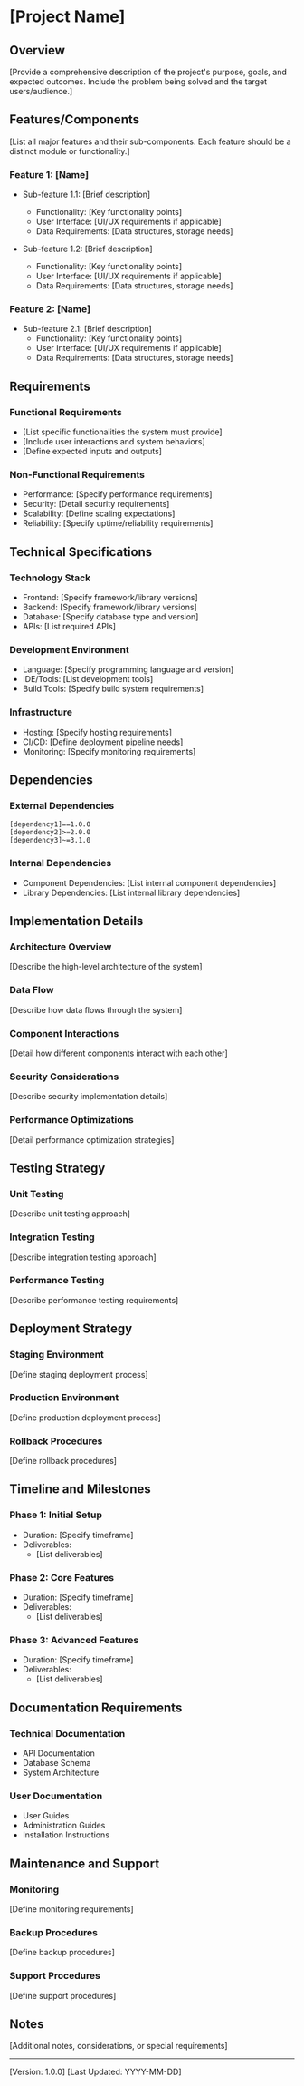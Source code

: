 # [Project Name]

## Overview
[Provide a comprehensive description of the project's purpose, goals, and expected outcomes. Include the problem being solved and the target users/audience.]

## Features/Components
[List all major features and their sub-components. Each feature should be a distinct module or functionality.]

### Feature 1: [Name]
- Sub-feature 1.1: [Brief description]
  - Functionality: [Key functionality points]
  - User Interface: [UI/UX requirements if applicable]
  - Data Requirements: [Data structures, storage needs]
  
- Sub-feature 1.2: [Brief description]
  - Functionality: [Key functionality points]
  - User Interface: [UI/UX requirements if applicable]
  - Data Requirements: [Data structures, storage needs]

### Feature 2: [Name]
- Sub-feature 2.1: [Brief description]
  - Functionality: [Key functionality points]
  - User Interface: [UI/UX requirements if applicable]
  - Data Requirements: [Data structures, storage needs]

## Requirements

### Functional Requirements
- [List specific functionalities the system must provide]
- [Include user interactions and system behaviors]
- [Define expected inputs and outputs]

### Non-Functional Requirements
- Performance: [Specify performance requirements]
- Security: [Detail security requirements]
- Scalability: [Define scaling expectations]
- Reliability: [Specify uptime/reliability requirements]

## Technical Specifications

### Technology Stack
- Frontend: [Specify framework/library versions]
- Backend: [Specify framework/library versions]
- Database: [Specify database type and version]
- APIs: [List required APIs]

### Development Environment
- Language: [Specify programming language and version]
- IDE/Tools: [List development tools]
- Build Tools: [Specify build system requirements]

### Infrastructure
- Hosting: [Specify hosting requirements]
- CI/CD: [Define deployment pipeline needs]
- Monitoring: [Specify monitoring requirements]

## Dependencies

### External Dependencies
```
[dependency1]==1.0.0
[dependency2]>=2.0.0
[dependency3]~=3.1.0
```

### Internal Dependencies
- Component Dependencies: [List internal component dependencies]
- Library Dependencies: [List internal library dependencies]

## Implementation Details

### Architecture Overview
[Describe the high-level architecture of the system]

### Data Flow
[Describe how data flows through the system]

### Component Interactions
[Detail how different components interact with each other]

### Security Considerations
[Describe security implementation details]

### Performance Optimizations
[Detail performance optimization strategies]

## Testing Strategy

### Unit Testing
[Describe unit testing approach]

### Integration Testing
[Describe integration testing approach]

### Performance Testing
[Describe performance testing requirements]

## Deployment Strategy

### Staging Environment
[Define staging deployment process]

### Production Environment
[Define production deployment process]

### Rollback Procedures
[Define rollback procedures]

## Timeline and Milestones

### Phase 1: Initial Setup
- Duration: [Specify timeframe]
- Deliverables:
  - [List deliverables]

### Phase 2: Core Features
- Duration: [Specify timeframe]
- Deliverables:
  - [List deliverables]

### Phase 3: Advanced Features
- Duration: [Specify timeframe]
- Deliverables:
  - [List deliverables]

## Documentation Requirements

### Technical Documentation
- API Documentation
- Database Schema
- System Architecture

### User Documentation
- User Guides
- Administration Guides
- Installation Instructions

## Maintenance and Support

### Monitoring
[Define monitoring requirements]

### Backup Procedures
[Define backup procedures]

### Support Procedures
[Define support procedures]

## Notes
[Additional notes, considerations, or special requirements]

---
[Version: 1.0.0]
[Last Updated: YYYY-MM-DD]
